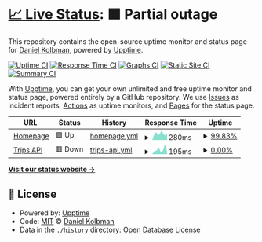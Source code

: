 # [📈 Live Status](https://dankolbman.xyz): <!--live status--> **🟧 Partial outage**

This repository contains the open-source uptime monitor and status page for [Daniel Kolbman](https://kolbman.com), powered by [Upptime](https://github.com/upptime/upptime).

[![Uptime CI](https://github.com/dankolbman/adventures-site/workflows/Uptime%20CI/badge.svg)](https://github.com/dankolbman/adventures-site/actions?query=workflow%3A%22Uptime+CI%22)
[![Response Time CI](https://github.com/dankolbman/adventures-site/workflows/Response%20Time%20CI/badge.svg)](https://github.com/dankolbman/adventures-site/actions?query=workflow%3A%22Response+Time+CI%22)
[![Graphs CI](https://github.com/dankolbman/adventures-site/workflows/Graphs%20CI/badge.svg)](https://github.com/dankolbman/adventures-site/actions?query=workflow%3A%22Graphs+CI%22)
[![Static Site CI](https://github.com/dankolbman/adventures-site/workflows/Static%20Site%20CI/badge.svg)](https://github.com/dankolbman/adventures-site/actions?query=workflow%3A%22Static+Site+CI%22)
[![Summary CI](https://github.com/dankolbman/adventures-site/workflows/Summary%20CI/badge.svg)](https://github.com/dankolbman/adventures-site/actions?query=workflow%3A%22Summary+CI%22)

With [Upptime](https://upptime.js.org), you can get your own unlimited and free uptime monitor and status page, powered entirely by a GitHub repository. We use [Issues](https://github.com/dankolbman/adventures-site/issues) as incident reports, [Actions](https://github.com/dankolbman/adventures-site/actions) as uptime monitors, and [Pages](https://dankolbman.xyz) for the status page.

<!--start: status pages-->
<!-- This summary is generated by Upptime (https://github.com/upptime/upptime) -->
<!-- Do not edit this manually, your changes will be overwritten -->
<!-- prettier-ignore -->
| URL | Status | History | Response Time | Uptime |
| --- | ------ | ------- | ------------- | ------ |
| <img alt="" src="https://icons.duckduckgo.com/ip3/dankolbman.xyz.ico" height="13"> [Homepage](https://dankolbman.xyz) | 🟩 Up | [homepage.yml](https://github.com/dankolbman/adventures-site/commits/HEAD/history/homepage.yml) | <details><summary><img alt="Response time graph" src="./graphs/homepage/response-time-week.png" height="20"> 280ms</summary><br><a href="https://status.dankolbman.xyz/history/homepage"><img alt="Response time 406" src="https://img.shields.io/endpoint?url=https%3A%2F%2Fraw.githubusercontent.com%2Fdankolbman%2Fadventures-site%2FHEAD%2Fapi%2Fhomepage%2Fresponse-time.json"></a><br><a href="https://status.dankolbman.xyz/history/homepage"><img alt="24-hour response time 294" src="https://img.shields.io/endpoint?url=https%3A%2F%2Fraw.githubusercontent.com%2Fdankolbman%2Fadventures-site%2FHEAD%2Fapi%2Fhomepage%2Fresponse-time-day.json"></a><br><a href="https://status.dankolbman.xyz/history/homepage"><img alt="7-day response time 280" src="https://img.shields.io/endpoint?url=https%3A%2F%2Fraw.githubusercontent.com%2Fdankolbman%2Fadventures-site%2FHEAD%2Fapi%2Fhomepage%2Fresponse-time-week.json"></a><br><a href="https://status.dankolbman.xyz/history/homepage"><img alt="30-day response time 638" src="https://img.shields.io/endpoint?url=https%3A%2F%2Fraw.githubusercontent.com%2Fdankolbman%2Fadventures-site%2FHEAD%2Fapi%2Fhomepage%2Fresponse-time-month.json"></a><br><a href="https://status.dankolbman.xyz/history/homepage"><img alt="1-year response time 406" src="https://img.shields.io/endpoint?url=https%3A%2F%2Fraw.githubusercontent.com%2Fdankolbman%2Fadventures-site%2FHEAD%2Fapi%2Fhomepage%2Fresponse-time-year.json"></a></details> | <details><summary><a href="https://status.dankolbman.xyz/history/homepage">99.83%</a></summary><a href="https://status.dankolbman.xyz/history/homepage"><img alt="All-time uptime 99.98%" src="https://img.shields.io/endpoint?url=https%3A%2F%2Fraw.githubusercontent.com%2Fdankolbman%2Fadventures-site%2FHEAD%2Fapi%2Fhomepage%2Fuptime.json"></a><br><a href="https://status.dankolbman.xyz/history/homepage"><img alt="24-hour uptime 100.00%" src="https://img.shields.io/endpoint?url=https%3A%2F%2Fraw.githubusercontent.com%2Fdankolbman%2Fadventures-site%2FHEAD%2Fapi%2Fhomepage%2Fuptime-day.json"></a><br><a href="https://status.dankolbman.xyz/history/homepage"><img alt="7-day uptime 99.83%" src="https://img.shields.io/endpoint?url=https%3A%2F%2Fraw.githubusercontent.com%2Fdankolbman%2Fadventures-site%2FHEAD%2Fapi%2Fhomepage%2Fuptime-week.json"></a><br><a href="https://status.dankolbman.xyz/history/homepage"><img alt="30-day uptime 99.96%" src="https://img.shields.io/endpoint?url=https%3A%2F%2Fraw.githubusercontent.com%2Fdankolbman%2Fadventures-site%2FHEAD%2Fapi%2Fhomepage%2Fuptime-month.json"></a><br><a href="https://status.dankolbman.xyz/history/homepage"><img alt="1-year uptime 99.98%" src="https://img.shields.io/endpoint?url=https%3A%2F%2Fraw.githubusercontent.com%2Fdankolbman%2Fadventures-site%2FHEAD%2Fapi%2Fhomepage%2Fuptime-year.json"></a></details>
| <img alt="" src="https://icons.duckduckgo.com/ip3/api.dankolbman.xyz.ico" height="13"> [Trips API](https://api.dankolbman.xyz/graphql/) | 🟥 Down | [trips-api.yml](https://github.com/dankolbman/adventures-site/commits/HEAD/history/trips-api.yml) | <details><summary><img alt="Response time graph" src="./graphs/trips-api/response-time-week.png" height="20"> 195ms</summary><br><a href="https://status.dankolbman.xyz/history/trips-api"><img alt="Response time 218" src="https://img.shields.io/endpoint?url=https%3A%2F%2Fraw.githubusercontent.com%2Fdankolbman%2Fadventures-site%2FHEAD%2Fapi%2Ftrips-api%2Fresponse-time.json"></a><br><a href="https://status.dankolbman.xyz/history/trips-api"><img alt="24-hour response time 106" src="https://img.shields.io/endpoint?url=https%3A%2F%2Fraw.githubusercontent.com%2Fdankolbman%2Fadventures-site%2FHEAD%2Fapi%2Ftrips-api%2Fresponse-time-day.json"></a><br><a href="https://status.dankolbman.xyz/history/trips-api"><img alt="7-day response time 195" src="https://img.shields.io/endpoint?url=https%3A%2F%2Fraw.githubusercontent.com%2Fdankolbman%2Fadventures-site%2FHEAD%2Fapi%2Ftrips-api%2Fresponse-time-week.json"></a><br><a href="https://status.dankolbman.xyz/history/trips-api"><img alt="30-day response time 233" src="https://img.shields.io/endpoint?url=https%3A%2F%2Fraw.githubusercontent.com%2Fdankolbman%2Fadventures-site%2FHEAD%2Fapi%2Ftrips-api%2Fresponse-time-month.json"></a><br><a href="https://status.dankolbman.xyz/history/trips-api"><img alt="1-year response time 218" src="https://img.shields.io/endpoint?url=https%3A%2F%2Fraw.githubusercontent.com%2Fdankolbman%2Fadventures-site%2FHEAD%2Fapi%2Ftrips-api%2Fresponse-time-year.json"></a></details> | <details><summary><a href="https://status.dankolbman.xyz/history/trips-api">0.00%</a></summary><a href="https://status.dankolbman.xyz/history/trips-api"><img alt="All-time uptime 0.00%" src="https://img.shields.io/endpoint?url=https%3A%2F%2Fraw.githubusercontent.com%2Fdankolbman%2Fadventures-site%2FHEAD%2Fapi%2Ftrips-api%2Fuptime.json"></a><br><a href="https://status.dankolbman.xyz/history/trips-api"><img alt="24-hour uptime 0.00%" src="https://img.shields.io/endpoint?url=https%3A%2F%2Fraw.githubusercontent.com%2Fdankolbman%2Fadventures-site%2FHEAD%2Fapi%2Ftrips-api%2Fuptime-day.json"></a><br><a href="https://status.dankolbman.xyz/history/trips-api"><img alt="7-day uptime 0.00%" src="https://img.shields.io/endpoint?url=https%3A%2F%2Fraw.githubusercontent.com%2Fdankolbman%2Fadventures-site%2FHEAD%2Fapi%2Ftrips-api%2Fuptime-week.json"></a><br><a href="https://status.dankolbman.xyz/history/trips-api"><img alt="30-day uptime 1.38%" src="https://img.shields.io/endpoint?url=https%3A%2F%2Fraw.githubusercontent.com%2Fdankolbman%2Fadventures-site%2FHEAD%2Fapi%2Ftrips-api%2Fuptime-month.json"></a><br><a href="https://status.dankolbman.xyz/history/trips-api"><img alt="1-year uptime 0.00%" src="https://img.shields.io/endpoint?url=https%3A%2F%2Fraw.githubusercontent.com%2Fdankolbman%2Fadventures-site%2FHEAD%2Fapi%2Ftrips-api%2Fuptime-year.json"></a></details>

<!--end: status pages-->

[**Visit our status website →**](https://dankolbman.xyz)

## 📄 License

- Powered by: [Upptime](https://github.com/upptime/upptime)
- Code: [MIT](./LICENSE) © [Daniel Kolbman](https://kolbman.com)
- Data in the `./history` directory: [Open Database License](https://opendatacommons.org/licenses/odbl/1-0/)
